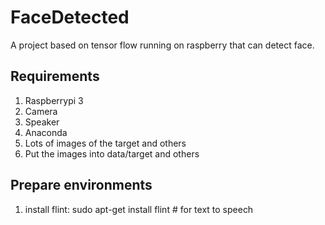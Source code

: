# FaceDetected
A project based on tensor flow running on raspberry that can detect face.

## Requirements
1. Raspberrypi 3
2. Camera
3. Speaker
4. Anaconda
5. Lots of images of the target and others
6. Put the images into data/target and others
  
## Prepare environments
1. install flint:
  sudo apt-get install flint # for text to speech

